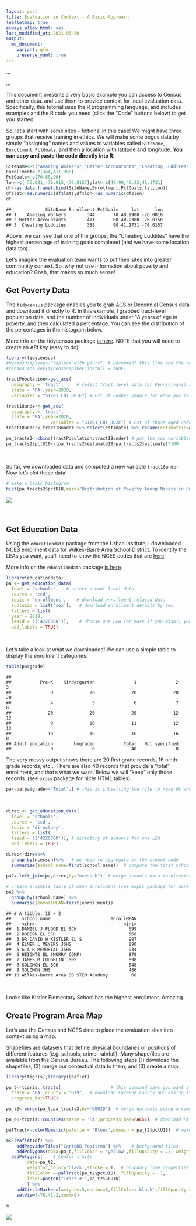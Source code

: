 ```yaml
---
layout: post  
title: Evaluation in Context - A Basic Approach
leafletmap: true
always_allow_html: yes
last_modified_at: 2021-05-30
output: 
  md_document:
    variant: gfm
    preserve_yaml: true
---
```


<head>
<script src="https://rstudio.github.io/leaflet/libs/jquery/jquery.min.js"></script>
  <meta name="viewport" content="width=device-width, initial-scale=1" />
  <link href="https://rstudio.github.io/leaflet/libs/bootstrap/css/flatly.min.css" rel="stylesheet" />
  
  ...
  <!--more libraries-->
  ...
  
  <link     href="https://rstudio.github.io/leaflet/libs/rstudio_leaflet/rstudio_leaflet.css" rel="stylesheet" />
  <script src= "https://rstudio.github.io/leaflet/libs/leaflet-binding/leaflet.js"></script>
  
  </head>
  
This document presents a very basic example you can access to Census and
other data. and use them to provide context for local evaluation data.
Specifically, this tutorial uses the R programming language, and
includes examples and the R code you need (click the “Code” buttons
below) to get you started.

So, let’s start with some sites – fictional in this case! We might have
three groups that receive training in ethics. We will make some bogus
data by simply “assigning” names and values to variables called
`SiteName`, `Enrollment`, `PctGoals`, and then a location with latitude
and longitude. **You can copy and paste the code directly into R.**

``` r
SiteName<-c("Amazing Workers","Better Accountants","Cheating Luddites")
Enrollment<-c(344,411,388)
PctGoals<-c(70,80,90)
lon<-c(-76.081,-76.015,-76.0157);lat<-c(40.99,40.93,41.1731)
df<-as.data.frame(cbind(SiteName,Enrollment,PctGoals,lat,lon))
df$lat<-as.numeric(df$lat);df$lon<-as.numeric(df$lon)
df
```

    ##             SiteName Enrollment PctGoals     lat      lon
    ## 1    Amazing Workers        344       70 40.9900 -76.0810
    ## 2 Better Accountants        411       80 40.9300 -76.0150
    ## 3  Cheating Luddites        388       90 41.1731 -76.0157

Above, we can see that one of the groups, the “Cheating Luddites” have
the highest percentage of training goals completed (and we have some
location data too).

Let’s imagine the evaluation team wants to put their sites into greater
community context. So, why not use information about poverty and
education? Gosh, that makes so much sense!

## Get Poverty Data

The `tidycensus` package enables you to grab ACS or Decennial Census
data and download it directly to R. In this example, I grabbed
tract-level population data, and the number of individuals under 18
years of age in poverty, and then calculated a percentage. You can see
the distribution of the percentages in the histogram below.

More info on the tidycensus package
<a href="https://walker-data.com/tidycensus/articles/basic-usage.html">is
here</a>. NOTE that you will need to create an API key (easy to do).

``` r
library(tidycensus)
#mycensusapikey<-"replace with yours"  # uncomment this line and the next one when you run this code
#census_api_key(mycensusapikey,install = TRUE)

tractPopulation<-get_acs(
  geography = 'tract',     # select tract level data for Pennsylvania in 2020
  state = 'PA',year=2020,
  variables = "S1701_C01_001E") # Est of number people for whom pov is determined

tract18under<-get_acs(
  geography = 'tract',
  state = 'PA',year=2020,
                 variables = "S1701_C01_002E") # Est of those aged under 18 years of age
tract18under<-tract18under %>% select(estimate) %>% rename(estimate18=estimate)

pa_tracts2<-cbind(tractPopulation,tract18under) # put the two variables into one dataframe
pa_tracts2$pctU18<-(pa_tracts2$estimate18/pa_tracts2$estimate)*100
```

 

So far, we downloaded data and computed a new variable `tract18under`
Now let’s plot these data!

``` r
# make a basic histogram
hist(pa_tracts2$pctU18,main="Distribution of Poverty Among Minors in Pennsylvania Tracts")
```

![](ed_data_example_files/figure-gfm/plot1-1.png)<!-- -->

 

## Get Education Data

Using the `educationdata` package from the Urban Institute, I downloaded
NCES enrollment data for Wilkes-Barre Area School District. To identify
the LEAs you want, you’ll need to know the NCES codes that are
<a href="https://nces.ed.gov/ccd/districtsearch/">here</a>.

More info on the `educationdata` package
<a href="https://github.com/UrbanInstitute/education-data-package-r">is
here</a>.

``` r
library(educationdata)
pa <- get_education_data(
  level = 'schools',   # select school level data
  source = 'ccd', 
  topic = 'enrollment',    # download enrollment related data 
  subtopic = list('sex'),   # download enrollment details by sex
  filters = list(
  year = 2019,
  leaid = c('4226300')),    # choose one LEA (or more if you wish); you'll get all schools in the LEA
  add_labels = TRUE)
```

 

Let’s take a look at what we downloaded! We can use a simple table to
display the enrollment categories:

``` r
table(pa$grade)
```

    ## 
    ##           Pre-K    Kindergarten               1               2               3 
    ##               0              20              20              20              20 
    ##               4               5               6               7               8 
    ##              20              20              20              12              12 
    ##               9              10              11              12              13 
    ##              16              16              16              16               0 
    ## Adult education        Ungraded           Total   Not specified 
    ##               0               0              40               0

The very messy output shows there are 20 first grade records, 16 ninth
grade records, etc… There are also 40 records that provide a “total”
enrollment, and that’s what we want. Below we will “keep” only those
records. (see `expss` package for nicer HTML tables)

``` r
pa<-pa[pa$grade=="Total",] # this is subsetting the file to records where grade is equal to "Total"
```

 

``` r
direc <- get_education_data(
  level = 'schools', 
  source = 'ccd', 
  topic = 'directory', 
  filters = list(
  leaid = c('4226300')), # directory of schools for one LEA
  add_labels = TRUE)

direc<-direc%>%
  group_by(ncessch)%>%   # we need to aggregate by the school code
  summarise(school_name=first(school_name))  # compute the first school name, so we get one record per school

pa2<-left_join(pa,direc,by="ncessch")  # merge schools data to directory information (e.g. school names)
  
# create a simple table of mean enrollment (see expss package for more refined tables)
pa2 %>% 
  group_by(school_name) %>% 
  summarise(enrollMEAN=first(enrollment))
```

    ## # A tibble: 10 × 2
    ##    school_name                       enrollMEAN
    ##    <chr>                                  <int>
    ##  1 DANIEL J FLOOD EL SCH                    699
    ##  2 DODSON EL SCH                            568
    ##  3 DR DAVID W KISTLER EL S                  987
    ##  4 ELMER L MEYERS JSHS                      890
    ##  5 G A R MEMORIAL JSHS                      934
    ##  6 HEIGHTS EL (MURRY COMP)                  879
    ##  7 JAMES M COUGHLIN JSHS                    898
    ##  8 SOLOMON EL SCH                           848
    ##  9 SOLOMON JHS                              486
    ## 10 Wilkes-Barre Area SD STEM Academy         60

 

Looks like Kistler Elementary School has the highest enrollment.
Amazing.

## Create Program Area Map

Let’s use the Census and NCES data to place the evaluation sites into
context using a map.

Shapefiles are datasets that define physical boundaries or positions of
different features (e.g. schools, crime, rainfall). Many shapefiles are
available from the Census Bureau. The following steps (1) download the
shapefiles, (2) merge our contextual data to them, and (3) create a map.

``` r
library(tigris);library(leaflet)

pa_t<-tigris::tracts(                   # this command says you want a tract shapefile
  state = 'PA',county = "079",  # download Luzerne County and assign it as `pa_t`
  progress_bar=TRUE)
```

``` r
pa_t2<-merge(pa_t,pa_tracts2,by='GEOID')  # merge datasets using a common variable

pa_c<-tigris::counties(state = 'PA',progress_bar=FALSE)  # download PA counties

palTract<-colorNumeric(palette = 'Blues',domain = pa_t2$pctU18)  # make a set of colors that align with the map

m<-leaflet(df) %>% 
    addProviderTiles("CartoDB.Positron") %>%    # background tiles
    addPolygons(data=pa_c,fillColor = 'yellow',fillOpacity = .2, weight=.4) %>%    # counties
  addPolygons(    # Census tracts
        data=pa_t2,     
        weight=1,color='black',stroke = T,  # boundary line properties
        fillColor =~palTract(pa_t2$pctU18), fillOpacity = .7,
        label=paste0("Tract #:",pa_t2$GEOID)
        ) %>%
    addCircleMarkers(weight=.5,radius=5,fillColor='black',fillOpacity = 1, label=df$SiteName) %>%
    setView(-76,41.2,zoom=9)
    
m
```

![](ed_data_example_files/figure-gfm/unnamed-chunk-5-1.png)<!-- -->
